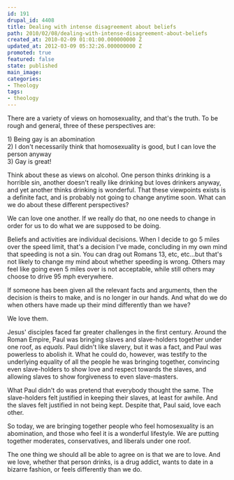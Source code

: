 ```yaml
---
id: 191
drupal_id: 4408
title: Dealing with intense disagreement about beliefs
path: 2010/02/08/dealing-with-intense-disagreement-about-beliefs
created_at: 2010-02-09 01:01:00.000000000 Z
updated_at: 2012-03-09 05:32:26.000000000 Z
promoted: true
featured: false
state: published
main_image: 
categories:
- Theology
tags:
- theology
---
```

There are a variety of views on homosexuality, and that's the truth. To be rough and general, three of these perspectives are:

<div>1) Being gay is an abomination</div><div>2) I don't necessarily think that homosexuality is good, but I can love the person anyway</div><div>3) Gay is great! </div>

Think about these as views on alcohol. One person thinks drinking is a horrible sin, another doesn't really like drinking but loves drinkers anyway, and yet another thinks drinking is wonderful. That these viewpoints exists is a definite fact, and is probably not going to change anytime soon. What can we do about these different perspectives?

We can love one another. If we really do that, no one needs to change in order for us to do what we are supposed to be doing.

Beliefs and activities are individual decisions. When I decide to go 5 miles over the speed limit, that's a decision I've made, concluding in my own mind that speeding is not a sin. You can drag out Romans 13, etc, etc...but that's not likely to change my mind about whether speeding is wrong. Others may feel like going even 5 miles over is not acceptable, while still others may choose to drive 95 mph everywhere.

If someone has been given all the relevant facts and arguments, then the decision is theirs to make, and is no longer in our hands. And what do we do when others have made up their mind differently than we have?

We love them.

Jesus' disciples faced far greater challenges in the first century. Around the Roman Empire, Paul was bringing slaves and slave-holders together under one roof, as <i>equals</i>. Paul didn't like slavery, but it was a fact, and Paul was powerless to abolish it. What he could do, however, was testify to the underlying equality of all the people he was bringing together, convincing even slave-holders to show love and respect towards the slaves, and allowing slaves to show forgiveness to even slave-masters.

What Paul didn't do was pretend that everybody thought the same. The slave-holders felt justified in keeping their slaves, at least for awhile. And the slaves felt justified in not being kept. Despite that, Paul said, love each other.

So today, we are bringing together people who feel homosexuality is an abomination, and those who feel it is a wonderful lifestyle. We are putting together moderates, conservatives, and liberals under one roof.

The one thing we should all be able to agree on is that we are to love. And we love, whether that person drinks, is a drug addict, wants to date in a bizarre fashion, or feels differently than we do.

